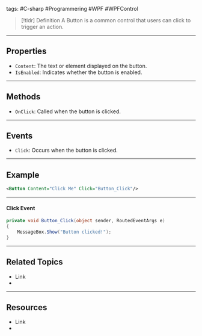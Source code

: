 tags: #C-sharp #Programmering #WPF #WPFControl

> [!tldr] Definition
> A Button is a common control that users can click to trigger an action.

---

## Properties
- `Content`: The text or element displayed on the button. 
- `IsEnabled`: Indicates whether the button is enabled.

---

## Methods
- `OnClick`: Called when the button is clicked.

---

## Events
- `Click`: Occurs when the button is clicked.

---

## Example
```xml
<Button Content="Click Me" Click="Button_Click"/>
```

---

#### Click Event
```csharp
private void Button_Click(object sender, RoutedEventArgs e)
{
    MessageBox.Show("Button clicked!");
}
```

---

## Related Topics
- Link
- 

---

## Resources
- Link
- 